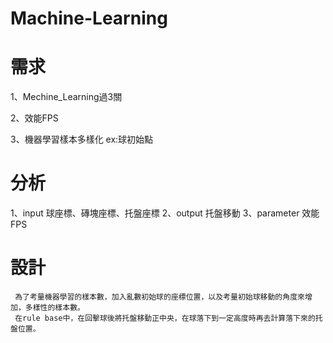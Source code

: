 # Machine-Learning
  # 需求
  1、Mechine_Learning過3關
  
  2、效能FPS
  
  3、機器學習樣本多樣化 ex:球初始點
  # 分析
  1、input 
     球座標、磚塊座標、托盤座標
  2、output 
     托盤移動
  3、parameter 
     效能FPS
 # 設計
     為了考量機器學習的樣本數，加入亂數初始球的座標位置，以及考量初始球移動的角度來增加，多樣性的樣本數。
     在rule base中，在回擊球後將托盤移動正中央，在球落下到一定高度時再去計算落下來的托盤位置。

